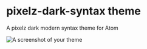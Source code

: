 # pixelz-dark-syntax theme

A pixelz dark modern syntax theme for Atom

![A screenshot of your theme](https://cloud.githubusercontent.com/assets/4021129/11028843/7d944f64-86c2-11e5-9938-754076113ba4.png)
